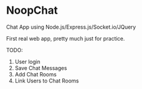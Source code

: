 # NoopChat
Chat App using Node.js/Express.js/Socket.io/JQuery

First real web app, pretty much just for practice.

TODO:
1. User login
2. Save Chat Messages
3. Add Chat Rooms
4. Link Users to Chat Rooms